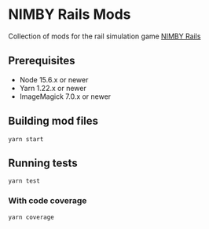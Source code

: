 # NIMBY Rails Mods

Collection of mods for the rail simulation game [NIMBY Rails](https://store.steampowered.com/app/1134710/NIMBY_Rails)

## Prerequisites

- Node 15.6.x or newer
- Yarn 1.22.x or newer
- ImageMagick 7.0.x or newer

## Building mod files

```
yarn start
```

## Running tests

```
yarn test
```

### With code coverage

```
yarn coverage
```